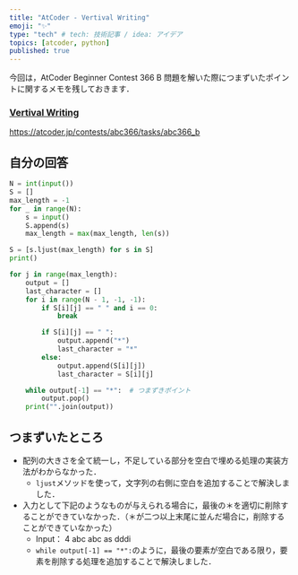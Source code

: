 ```yaml
---
title: "AtCoder - Vertival Writing"
emoji: "✨"
type: "tech" # tech: 技術記事 / idea: アイデア
topics: [atcoder, python]
published: true
---
```


今回は，AtCoder Beginner Contest 366 B 問題を解いた際につまずいたポイントに関するメモを残しておきます．

### [Vertival Writing](https://atcoder.jp/contests/abc366/tasks/abc366_b)

https://atcoder.jp/contests/abc366/tasks/abc366_b

## 自分の回答

```python
N = int(input())
S = []
max_length = -1
for _ in range(N):
    s = input()
    S.append(s)
    max_length = max(max_length, len(s))

S = [s.ljust(max_length) for s in S]
print()

for j in range(max_length):
    output = []
    last_character = []
    for i in range(N - 1, -1, -1):
        if S[i][j] == " " and i == 0:
            break

        if S[i][j] == " ":
            output.append("*")
            last_character = "*"
        else:
            output.append(S[i][j])
            last_character = S[i][j]

    while output[-1] == "*":  # つまずきポイント
        output.pop()
    print("".join(output))
```

## つまずいたところ

- 配列の大きさを全て統一し，不足している部分を空白で埋める処理の実装方法がわからなかった．
  - `ljust`メソッドを使って，文字列の右側に空白を追加することで解決しました．
- 入力として下記のようなものが与えられる場合に，最後の＊を適切に削除することができていなかった．（＊が二つ以上末尾に並んだ場合に，削除することができていなかった）
  - Input：
    4
    abc
    abc
    as
    dddi
  - `while output[-1] == "*":`のように，最後の要素が空白である限り，要素を削除する処理を追加することで解決しました．

